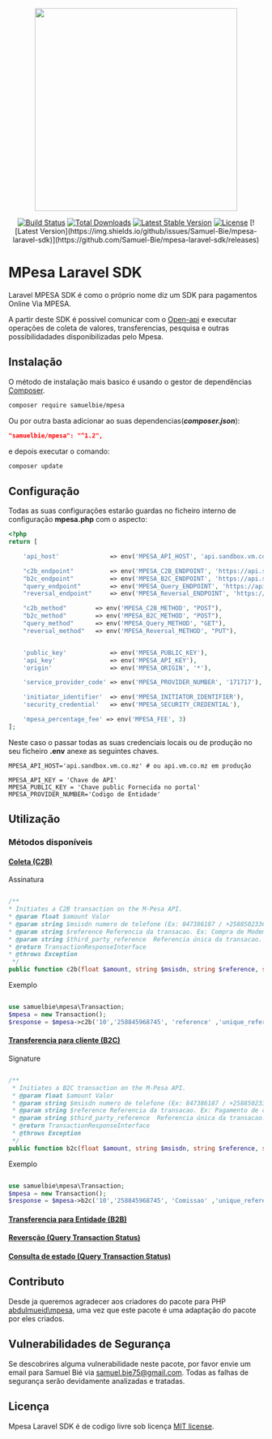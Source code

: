 <p align="center"><img src="https://samuel-bie.github.io/images/larapesa.png" width="400"></p>

<p align="center">
<a href="https://travis-ci.org/laravel/framework"><img src="https://travis-ci.org/laravel/framework.svg" alt="Build Status"></a>
<a href="https://packagist.org/packages/laravel/framework"><img src="https://poser.pugx.org/laravel/framework/d/total.svg" alt="Total Downloads"></a>
<a href="https://packagist.org/packages/laravel/framework"><img src="https://poser.pugx.org/laravel/framework/v/stable.svg" alt="Latest Stable Version"></a>
<a href="https://packagist.org/packages/laravel/framework"><img src="https://poser.pugx.org/laravel/framework/license.svg" alt="License"></a>
[![Latest Version](https://img.shields.io/github/issues/Samuel-Bie/mpesa-laravel-sdk)](https://github.com/Samuel-Bie/mpesa-laravel-sdk/releases)
</p>

# **MPesa Laravel SDK**

Laravel MPESA SDK é como o próprio nome diz um SDK para pagamentos Online Via MPESA.

A partir deste SDK é possivel comunicar com o [Open-api](https://developer.mpesa.vm.co.mz) e executar operações de coleta de valores, transferencias, pesquisa e outras possibilidadades disponibilizadas pelo Mpesa.

## Instalação

O método de instalação mais basico é usando o gestor de dependências [Composer](https://getcomposer.org/).

```bash
composer require samuelbie/mpesa
```

Ou por outra basta adicionar ao suas dependencias(***composer.json***):


```json
"samuelbie/mpesa": "^1.2",
```

e depois executar o comando:

```bash
composer update
```


## Configuração

Todas as suas configurações estarão guardas no ficheiro interno de configuração **mpesa.php** com o aspecto:

```php
<?php
return [

    'api_host'              => env('MPESA_API_HOST', 'api.sandbox.vm.co.mz'),

    "c2b_endpoint"          => env('MPESA_C2B_ENDPOINT', 'https://api.sandbox.vm.co.mz:18352/ipg/v1x/c2bPayment/singleStage/'),
    "b2c_endpoint"          => env('MPESA_B2C_ENDPOINT', 'https://api.sandbox.vm.co.mz:18345/ipg/v1x/b2cPayment/'),
    "query_endpoint"        => env('MPESA_Query_ENDPOINT', 'https://api.sandbox.vm.co.mz:18353/ipg/v1x/queryTransactionStatus/'),
    "reversal_endpoint"     => env('MPESA_Reversal_ENDPOINT', 'https://api.sandbox.vm.co.mz:18354/ipg/v1x/reversal/'),

    "c2b_method"        => env('MPESA_C2B_METHOD', "POST"),
    "b2c_method"        => env('MPESA_B2C_METHOD', "POST"),
    "query_method"      => env('MPESA_Query_METHOD', "GET"),
    "reversal_method"   => env('MPESA_Reversal_METHOD', "PUT"),


    'public_key'            => env('MPESA_PUBLIC_KEY'),
    'api_key'               => env('MPESA_API_KEY'),
    'origin'                => env('MPESA_ORIGIN', '*'),

    'service_provider_code' => env('MPESA_PROVIDER_NUMBER', '171717'),

    'initiator_identifier'  => env('MPESA_INITIATOR_IDENTIFIER'),
    'security_credential'   => env('MPESA_SECURITY_CREDENTIAL'),

    'mpesa_percentage_fee' => env('MPESA_FEE', 3)
];
```

Neste caso o passar todas as suas credenciais locais ou de produção no seu ficheiro **.env** anexe as seguintes chaves.

```env
MPESA_API_HOST='api.sandbox.vm.co.mz' # ou api.vm.co.mz em produção

MPESA_API_KEY = 'Chave de API'
MPESA_PUBLIC_KEY = 'Chave public Fornecida no portal'
MPESA_PROVIDER_NUMBER='Codigo de Entidade'
```


## Utilização


### Métodos disponíveis

#### [Coleta  (C2B)](https://developer.mpesa.vm.co.mz/apis/3/3)

Assinatura
```php

/**
* Initiates a C2B transaction on the M-Pesa API.
* @param float $amount Valor
* @param string $msisdn numero de telefone (Ex: 847386187 / +258850233654)
* @param string $reference Referencia da transacao. Ex: Compra de Modem 3G
* @param string $third_party_reference  Referencia única da transacao. Ex: 1285GVHss
* @return TransactionResponseInterface
* @throws Exception
 */
public function c2b(float $amount, string $msisdn, string $reference, string $third_party_reference): TransactionResponseInterface

```

Exemplo

```php

use samuelbie\mpesa\Transaction;
$mpesa = new Transaction();
$response = $mpesa->c2b('10','258845968745', 'reference' ,'unique_reference');

```


#### [Transferencia para cliente  (B2C)](https://developer.mpesa.vm.co.mz/apis/5/3)


Signature

```php

/**
 * Initiates a B2C transaction on the M-Pesa API.
 * @param float $amount Valor
 * @param string $msisdn numero de telefone (Ex: 847386187 / +258850233654)
 * @param string $reference Referencia da transacao. Ex: Pagamento de comissao de venda
 * @param string $third_party_reference  Referencia única da transacao. Ex: 1285GVHss
 * @return TransactionResponseInterface
 * @throws Exception
 */
public function b2c(float $amount, string $msisdn, string $reference, string $third_party_reference): TransactionResponseInterface

```

Exemplo

```php

use samuelbie\mpesa\Transaction;
$mpesa = new Transaction();
$response = $mpesa->b2c('10','258845968745', 'Comissao' ,'unique_reference');
```

#### [Transferencia para Entidade (B2B)](https://developer.mpesa.vm.co.mz/apis/4/3)

#### [Reversção  (Query Transaction Status)](https://developer.mpesa.vm.co.mz/apis/2/3)

#### [Consulta de estado  (Query Transaction Status)](https://developer.mpesa.vm.co.mz/apis/1/3/)


## Contributo

Desde ja queremos agradecer aos criadores do pacote para PHP [abdulmueid\mpesa](https://github.com/abdulmueid/mpesa-php-api), uma vez que este pacote é uma adaptação do pacote por eles criados.

## Vulnerabilidades de Segurança

Se descobrires alguma vulnerabilidade neste pacote, por favor envie um email para Samuel Bié via [samuel.bie75@gmail.com](mailto:samuel.bie75@gmail.com). Todas as falhas de segurança serão devidamente analizadas e tratadas.

## Licença

Mpesa Laravel SDK é de codigo livre sob licença [MIT license](https://opensource.org/licenses/MIT).
